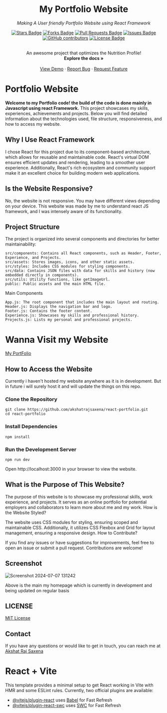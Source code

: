 <h1 align="center">My Portfolio Website</h1>
<p align="center"><i>Making A User friendly Portfolio Website using React Framework</i></p>
<div align="center">
  <a href="https://github.com/akshatrajsaxena/MyPortfolioReact/stargazers"><img src="https://img.shields.io/github/stars/akshatrajsaxena/MyPortfolioReact" alt="Stars Badge"/></a>
  <a href="https://github.com/akshatrajsaxena/MyPortfolioReact/network/members"><img src="https://img.shields.io/github/forks/akshatrajsaxena/MyPortfolioReact" alt="Forks Badge"/></a>
  <a href="https://github.com/akshatrajsaxena/MyPortfolioReact/pulls"><img src="https://img.shields.io/github/issues-pr/akshatrajsaxena/MyPortfolioReact" alt="Pull Requests Badge"/></a>
  <a href="https://github.com/akshatrajsaxena/MyPortfolioReact/issues"><img src="https://img.shields.io/github/issues/akshatrajsaxena/MyPortfolioReact" alt="Issues Badge"/></a>
  <a href="https://github.com/akshatrajsaxena/MyPortfolioReact/graphs/contributors"><img alt="GitHub contributors" src="https://img.shields.io/github/contributors/akshatrajsaxena/MyPortfolioReact" ?color=2b9348"></a>
  <a href="https://github.com/akshatrajsaxena/MyPortfolioReact/blob/master/LICENSE"><img src="https://img.shields.io/github/license/akshatrajsaxena/MyPortfolioReact ?color=2b9348" alt="License Badge"/></a>
</div>
<br>

<p align="center">
    An awesome project that optimizes the Nutrition Profile!
    <br />
    <strong>Explore the docs »</strong>
    <br />
    <br />
    <a href="https://akshatrajsaxena.netlify.app/">View Demo</a>
    ·
    <a href="https://github.com/akshatrajsaxena/developerfolio/issues">Report Bug</a>
    ·
    <a href="https://github.com/akshatrajsaxena/developerfolio/issues">Request Feature</a>
    <br />
</p>

# Portfolio Website
 
 **Welcome to my Portfolio code! the build of the code is done mainly in Javascript using react Framework.** This project showcases my skills, experiences, achievements and projects. Below you will find detailed information about the technologies used, file structure, responsiveness, and how to access my website.

## Why I Use React Framework

I chose React for this project due to its component-based architecture, which allows for reusable and maintainable code. React's virtual DOM ensures efficient updates and rendering, leading to a smoother user experience. Additionally, React's rich ecosystem and community support make it an excellent choice for building modern web applications.

## Is the Website Responsive?

No, the website is not responsive. You may have different views depending on your device. This website was made by me to understand react JS framework, and I was intensely aware of its functionality.

## Project Structure

The project is organized into several components and directories for better maintainability:

    src/components: Contains all React components, such as Header, Footer, Experience, and Projects.
    src/assets: Stores images, icons, and other static assets.
    src/styles: Includes CSS modules for styling components.
    src/data: Contains JSON files with data for skills and history (now embedded directly in components).
    src/utils: Utility functions, like getImageUrl.
    public: Public assets and the main HTML file.

Main Components

```
App.js: The root component that includes the main layout and routing.
Header.js: Displays the navigation bar and logo.
Footer.js: Contains the footer content.
Experience.js: Showcases my skills and professional history.
Projects.js: Lists my personal and professional projects.
```
# Wanna Visit my Website
[My PortFolio](https://akshatrajsaxena.netlify.app/)

## How to Access the Website

Currently i haven't hosted my website anywhere as it is in development. But in future i will surely host it and will update the things on this repo.

### Clone the Repository

```
git clone https://github.com/akshatrajsaxena/react-portfolio.git
cd react-portfolio
```

### Install Dependencies

```
npm install
```

### Run the Development Server

```
npm run dev
```

Open http://localhost:3000  in your browser to view the website.

## What is the Purpose of This Website?

The purpose of this website is to showcase my professional skills, work experience, and projects. It serves as an online portfolio for potential employers and collaborators to learn more about me and my work.
How is the Website Styled?

The website uses CSS modules for styling, ensuring scoped and maintainable CSS. Additionally, it utilizes CSS Flexbox and Grid for layout management, ensuring a responsive design.
How to Contribute?

If you find any issues or have suggestions for improvements, feel free to open an issue or submit a pull request. Contributions are welcome!

## Screenshot

![Screenshot 2024-07-07 131242](https://github.com/akshatrajsaxena/MyPortfolioReact/assets/119042958/b61b5dfc-8b19-4732-99b0-273d84fca9dd)

Above is the main my homepage which is currently in development and being updated on regular basis

## LICENSE

[MIT License](https://github.com/akshatrajsaxena/developerfolio/blob/main/LICENSE)

## Contact

If you have any questions or would like to get in touch, you can reach me at [Akshat Raj Saxena](mailto:akshat22054@iiitd.ac.in)

# React + Vite

This template provides a minimal setup to get React working in Vite with HMR and some ESLint rules.
Currently, two official plugins are available:
- [@vitejs/plugin-react](https://github.com/vitejs/vite-plugin-react/blob/main/packages/plugin-react/README.md) uses [Babel](https://babeljs.io/) for Fast Refresh
- [@vitejs/plugin-react-swc](https://github.com/vitejs/vite-plugin-react-swc) uses [SWC](https://swc.rs/) for Fast Refresh

